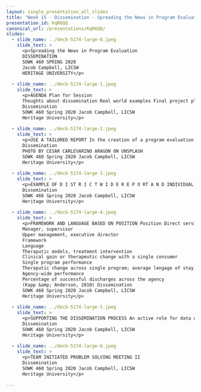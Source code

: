 ```yaml
---
layout: single_presentation_all_slides
title: "Week 15 - Dissemination - Spreading the News in Program Evaluation"
presentation_id: KqR6QQ
canonical_url: /presentations/KqR6QQ/
slides:
  - slide_name: ../deck-5174-large-0.jpeg
    slide_text: >
      <p>Spreading the News in Program Evaluation
      DISSEMINATION
      SOWK 460 SPRING 2020
      Jacob Campbell, LICSW
      HERITAGE UNIVERSITY</p>
      
  - slide_name: ../deck-5174-large-1.jpeg
    slide_text: >
      <p>AGENDA Plan for Session
      Thoughts about dissemination Real world examples Final project plan
      Dissemination
      SOWK 460 Spring 2020 Jacob Campbell, LICSW
      Heritage University</p>
      
  - slide_name: ../deck-5174-large-2.jpeg
    slide_text: >
      <p>USE A TAILORED REPORT In the creation of a program evaluation report, consideration should be made to the user of the report and what is most useful and helpful for them.
      Dissemination
      PHOTO BY CESAR CARLEVARINO ARAGON ON UNSPLASH
      SOWK 460 Spring 2020 Jacob Campbell, LICSW
      Heritage University</p>
      
  - slide_name: ../deck-5174-large-3.jpeg
    slide_text: >
      <p>EXAMPLE OF D I ST R I C T W I D E R E P O RT A N D INDIVIDUAL S T R O P E R L O O H SC
      Dissemination
      SOWK 460 Spring 2020 Jacob Campbell, LICSW
      Heritage University</p>
      
  - slide_name: ../deck-5174-large-4.jpeg
    slide_text: >
      <p>FRAMEWORK AND LANGUAGE BASED ON POSITION Position Direct service
      Manager, supervisor
      Upper management, executive director
      Framework
      Language
      Theraputic models, treatment intervention
      Clinical gain or therapeutic change with a single consumer
      Single program performance
      Theraputic change across single program; average lengage of stay, percentage of clinets successfully completing the program
      Agency-wide performance
      Percentage of successful discharges across the agency
      (Kapp &amp; Anderson, 2010) Dissemination
      SOWK 460 Spring 2020 Jacob Campbell, LICSW
      Heritage University</p>
      
  - slide_name: ../deck-5174-large-5.jpeg
    slide_text: >
      <p>SUPPORTING THE DISSEMINATION PROCESS An active role for data users Data review meetings Decision-making model reviews
      Dissemination
      SOWK 460 Spring 2020 Jacob Campbell, LICSW
      Heritage University</p>
      
  - slide_name: ../deck-5174-large-6.jpeg
    slide_text: >
      <p>TEAM INITIATED PROBLEM SOLVING MEETING II
      Dissemination
      SOWK 460 Spring 2020 Jacob Campbell, LICSW
      Heritage University</p>
      
---
```


